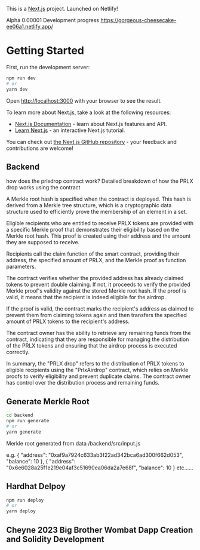 This is a [Next.js](https://nextjs.org/) project. Launched on Netlify!

Alpha 0.00001 Development progress
https://gorgeous-cheesecake-ee06a1.netlify.app/


# Getting Started

First, run the development server:

```bash
npm run dev
# or
yarn dev
```



Open [http://localhost:3000](http://localhost:3000) with your browser to see the result.

To learn more about Next.js, take a look at the following resources:

- [Next.js Documentation](https://nextjs.org/docs) - learn about Next.js features and API.
- [Learn Next.js](https://nextjs.org/learn) - an interactive Next.js tutorial.

You can check out [the Next.js GitHub repository](https://github.com/vercel/next.js/) - your feedback and contributions are welcome!

## Backend

how does the prlxdrop contract work?
Detailed breakdown of how the PRLX drop works using the contract

A Merkle root hash is specified when the contract is deployed. This hash is derived from a Merkle tree structure, which is a cryptographic data structure used to efficiently prove the membership of an element in a set.

Eligible recipients who are entitled to receive PRLX tokens are provided with a specific Merkle proof that demonstrates their eligibility based on the Merkle root hash. This proof is created using their address and the amount they are supposed to receive.

Recipients call the claim function of the smart contract, providing their address, the specified amount of PRLX, and the Merkle proof as function parameters.

The contract verifies whether the provided address has already claimed tokens to prevent double claiming. If not, it proceeds to verify the provided Merkle proof's validity against the stored Merkle root hash. If the proof is valid, it means that the recipient is indeed eligible for the airdrop.

If the proof is valid, the contract marks the recipient's address as claimed to prevent them from claiming tokens again and then transfers the specified amount of PRLX tokens to the recipient's address.

The contract owner has the ability to retrieve any remaining funds from the contract, indicating that they are responsible for managing the distribution of the PRLX tokens and ensuring that the airdrop process is executed correctly.

In summary, the "PRLX drop" refers to the distribution of PRLX tokens to eligible recipients using the "PrlxAirdrop" contract, which relies on Merkle proofs to verify eligibility and prevent duplicate claims. The contract owner has control over the distribution process and remaining funds.


## Generate Merkle Root


```bash
cd backend
npm run generate
# or
yarn generate
```
Merkle root generated from data  /backend/src/input.js

e.g.
{
  "address": "0xaf9a7924c633ab3f22ad342bca6ad300f662d053",
  "balance": 10
},
{
  "address": "0x6e6028a25f1e219e04af3c51690ea06da2a7e68f",
  "balance": 10
}
etc......

## Hardhat Delpoy

```bash
npm run deploy
# or
yarn deploy
```

## Cheyne 2023 Big Brother Wombat Dapp Creation and Solidity Development
